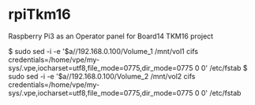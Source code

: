 # rpiTkm16
Raspberry Pi3 as an Operator panel for Board14 TKM16 project

$ sudo sed -i -e '$a//192.168.0.100/Volume_1 /mnt/vol1 cifs credentials=/home/vpe/my-sys/.vpe,iocharset=utf8,file_mode=0775,dir_mode=0775 0 0' /etc/fstab
$ sudo sed -i -e '$a//192.168.0.100/Volume_2 /mnt/vol2 cifs credentials=/home/vpe/my-sys/.vpe,iocharset=utf8,file_mode=0775,dir_mode=0775 0 0' /etc/fstab

